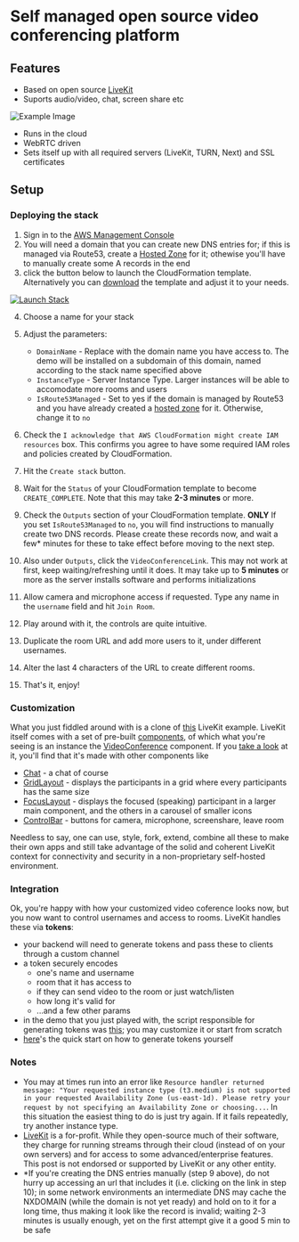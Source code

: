 # Self managed open source video conferencing platform

## Features
* Based on open source [LiveKit](https://github.com/livekit/livekit)
* Suports audio/video, chat, screen share etc

![Example Image](https://github.com/livekit-examples/meet/raw/main/.github/assets/livekit-meet.jpg)

* Runs in the cloud
* WebRTC driven
* Sets itself up with all required servers (LiveKit, TURN, Next) and SSL certificates

## Setup

### Deploying the stack
1. Sign in to the [AWS Management Console](https://aws.amazon.com/console)
2. You will need a domain that you can create new DNS entries for; if this is managed via Route53, create a [Hosted Zone](https://docs.aws.amazon.com/Route53/latest/DeveloperGuide/CreatingHostedZone.html) for it; othewise you'll have to manually create some A records in the end
3. click the button below to launch the CloudFormation template. Alternatively you can [download](template.yaml) the template and adjust it to your needs.

[![Launch Stack](https://cdn.rawgit.com/buildkite/cloudformation-launch-stack-button-svg/master/launch-stack.svg)](https://console.aws.amazon.com/cloudformation/home#/stacks/create/review?stackName=video-conferencing-platform&templateURL=https://s3.amazonaws.com/lostshadow/free-videoconferencing-platform/template.yaml)

4. Choose a name for your stack
5. Adjust the parameters:
	* `DomainName` - Replace with the domain name you have access to. The demo will be installed on a subdomain of this domain, named according to the stack name specified above
	* `InstanceType` - Server Instance Type. Larger instances will be able to accomodate more rooms and users
	* `IsRoute53Managed` - Set to yes if the domain is managed by Route53 and you have already created a [hosted zone](https://docs.aws.amazon.com/Route53/latest/DeveloperGuide/CreatingHostedZone.html) for it. Otherwise, change it to `no`


6. Check the `I acknowledge that AWS CloudFormation might create IAM resources` box. This confirms you agree to have some required IAM roles and policies created by CloudFormation.
7. Hit the `Create stack` button. 
8. Wait for the `Status` of your CloudFormation template to become `CREATE_COMPLETE`. Note that this may take **2-3 minutes** or more.
9. Check the `Outputs` section of your CloudFormation template. **ONLY** If you set `IsRoute53Managed` to `no`, you will find instructions to manually create two DNS records. Please create these records now, and wait a few* minutes for these to take effect before moving to the next step.
10. Also under `Outputs`, click the `VideoConferenceLink`. This may not work at first, keep waiting/refreshing until it does. It may take up to __5 minutes__ or more as the server installs software and performs initializations
11. Allow camera and microphone access if requested. Type any name in the `username` field and hit `Join Room`. 
12. Play around with it, the controls are quite intuitive.
13. Duplicate the room URL and add more users to it, under different usernames.
14. Alter the last 4 characters of the URL to create different rooms. 
15. That's it, enjoy!

### Customization

What you just fiddled around with is a clone of [this](https://github.com/livekit-examples/meet) LiveKit example. LiveKit itself comes with a set of pre-built [components](https://github.com/livekit/components-js), of which what you're seeing is an instance the [VideoConference](https://docs.livekit.io/reference/components/react/component/videoconference/) component. If you [take a look](https://github.com/livekit/components-js/blob/main/packages/react/src/prefabs/VideoConference.tsx) at it, you'll find that it's made with other components like 
* [Chat](https://github.com/livekit/components-js/blob/main/packages/react/src/prefabs/Chat.tsx) - a chat of course
* [GridLayout](https://github.com/livekit/components-js/blob/main/packages/react/src/components/layout/GridLayout.tsx) -  displays the participants in a grid where every participants has the same size 
* [FocusLayout](https://github.com/livekit/components-js/blob/main/packages/react/src/components/layout/FocusLayout.tsx) - displays the focused (speaking) participant in a larger main component, and the others in a carousel of smaller icons
* [ControlBar](https://github.com/livekit/components-js/blob/main/packages/react/src/prefabs/ControlBar.tsx) - buttons for camera, microphone, screenshare, leave room

Needless to say, one can use, style, fork, extend, combine all these to make their own apps and still take advantage of the solid and coherent LiveKit context for connectivity and security in a non-proprietary self-hosted environment. 

### Integration

Ok, you're happy with how your customized video coference looks now, but you now want to control usernames and access to rooms. LiveKit handles these via __tokens__:
* your backend will need to generate tokens and pass these to clients through a custom channel
* a token securely encodes 
	* one's name and username 
	* room that it has access to 
	* if they can send video to the room or just watch/listen 
	* how long it's valid for
	* ...and a few other params
* in the demo that you just played with, the script responsible for generating tokens was [this](https://github.com/livekit-examples/meet/blob/main/pages/api/token.ts); you may customize it or start from scratch
* [here](https://docs.livekit.io/realtime/server/generating-tokens/)'s the quick start on how to generate tokens yourself 

### Notes
* You may at times run into an error like `Resource handler returned message: "Your requested instance type (t3.medium) is not supported in your requested Availability Zone (us-east-1d). Please retry your request by not specifying an Availability Zone or choosing...`. In this situation the easiest thing to do is just try again. If it fails repeatedly, try another instance type.
* [LiveKit](https://livekit.io/) is a for-profit. While they open-source much of their software, they charge for running streams through their cloud (instead of on your own servers) and for access to some advanced/enterprise features. This post is not endorsed or supported by LiveKit or any other entity.
* *If you're creating the DNS entries manually (step 9 above), do not hurry up accessing an url that includes it (i.e. clicking on the link in step 10); in some network environments an intermediate DNS may cache the NXDOMAIN (while the domain is not yet ready) and hold on to it for a long time, thus making it look like the record is invalid; waiting 2-3 minutes is usually enough, yet on the first attempt give it a good 5 min to be safe